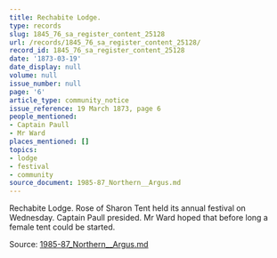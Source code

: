 ```yaml
---
title: Rechabite Lodge.
type: records
slug: 1845_76_sa_register_content_25128
url: /records/1845_76_sa_register_content_25128/
record_id: 1845_76_sa_register_content_25128
date: '1873-03-19'
date_display: null
volume: null
issue_number: null
page: '6'
article_type: community_notice
issue_reference: 19 March 1873, page 6
people_mentioned:
- Captain Paull
- Mr Ward
places_mentioned: []
topics:
- lodge
- festival
- community
source_document: 1985-87_Northern__Argus.md
---
```


Rechabite Lodge.  Rose of Sharon Tent held its annual festival on Wednesday.  Captain Paull presided.  Mr Ward hoped that before long a female tent could be started.

Source: [1985-87_Northern__Argus.md](/downloads/markdown/1985-87_Northern__Argus.md)
